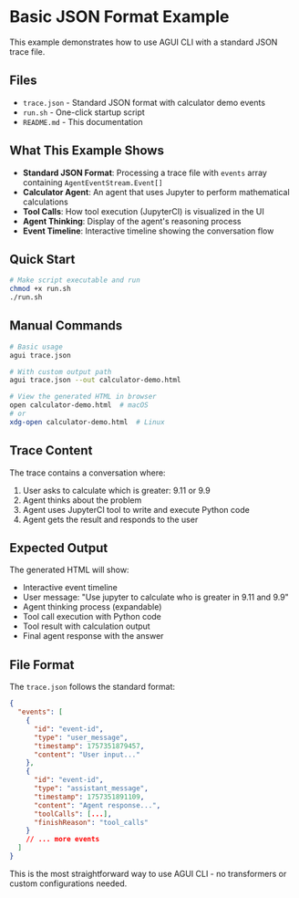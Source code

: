 # Basic JSON Format Example

This example demonstrates how to use AGUI CLI with a standard JSON trace file.

## Files

- `trace.json` - Standard JSON format with calculator demo events
- `run.sh` - One-click startup script
- `README.md` - This documentation

## What This Example Shows

- **Standard JSON Format**: Processing a trace file with `events` array containing `AgentEventStream.Event[]`
- **Calculator Agent**: An agent that uses Jupyter to perform mathematical calculations
- **Tool Calls**: How tool execution (JupyterCI) is visualized in the UI
- **Agent Thinking**: Display of the agent's reasoning process
- **Event Timeline**: Interactive timeline showing the conversation flow

## Quick Start

```bash
# Make script executable and run
chmod +x run.sh
./run.sh
```

## Manual Commands

```bash
# Basic usage
agui trace.json

# With custom output path
agui trace.json --out calculator-demo.html

# View the generated HTML in browser
open calculator-demo.html  # macOS
# or
xdg-open calculator-demo.html  # Linux
```

## Trace Content

The trace contains a conversation where:
1. User asks to calculate which is greater: 9.11 or 9.9
2. Agent thinks about the problem
3. Agent uses JupyterCI tool to write and execute Python code
4. Agent gets the result and responds to the user

## Expected Output

The generated HTML will show:
- Interactive event timeline
- User message: "Use jupyter to calculate who is greater in 9.11 and 9.9"
- Agent thinking process (expandable)
- Tool call execution with Python code
- Tool result with calculation output
- Final agent response with the answer

## File Format

The `trace.json` follows the standard format:

```json
{
  "events": [
    {
      "id": "event-id",
      "type": "user_message",
      "timestamp": 1757351879457,
      "content": "User input..."
    },
    {
      "id": "event-id",
      "type": "assistant_message",
      "timestamp": 1757351891109,
      "content": "Agent response...",
      "toolCalls": [...],
      "finishReason": "tool_calls"
    }
    // ... more events
  ]
}
```

This is the most straightforward way to use AGUI CLI - no transformers or custom configurations needed.

